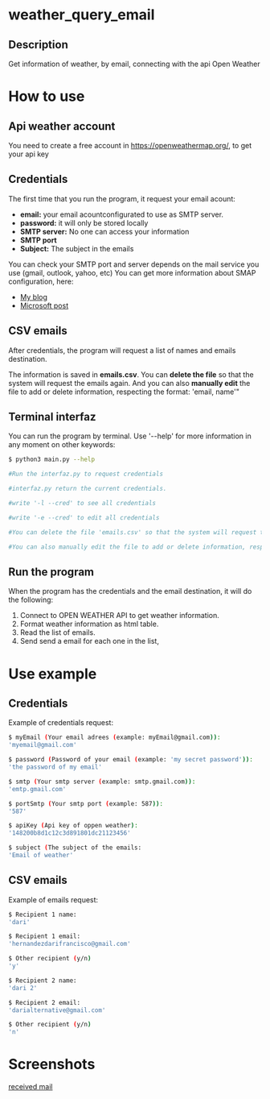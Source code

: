 # weather_query_email
## Description
Get information of weather, by email, connecting with the api Open Weather
# How to use
## Api weather account
You need to create a free account in https://openweathermap.org/, to get your api key
## Credentials
The first time that you run the program, it request your email acount: 
* **email:** your email acountconfigurated to use as SMTP server.
* **password:** it will only be stored locally
* **SMTP server:** No one can access your information
* **SMTP port**
* **Subject:** The subject in the emails

You can check your SMTP port and server depends on the mail service you use (gmail, outlook, yahoo, etc)
You can get more information about SMAP configuration, here: 
* [My blog](https://darideveloper.wordpress.com/2020/09/26/python-smtplib/)
* [Microsoft post](https://support.microsoft.com/es-es/office/configuraci%c3%b3n-de-correo-electr%c3%b3nico-pop-e-imap-para-outlook-8361e398-8af4-4e97-b147-6c6c4ac95353?ui=es-es&rs=es-es&ad=es)

## CSV emails
After credentials, the program will request a list of names and emails destination. 

The information is saved in **emails.csv**. 
You can **delete the file** so that the system will request the emails again.
And you can also **manually edit** the file to add or delete information, respecting the format: 'email, name'"


## Terminal interfaz

You can run the program by terminal. 
Use '--help' for more information in any moment on other keywords:

```bash
$ python3 main.py --help        

#Run the interfaz.py to request credentials 

#interfaz.py return the current credentials.

#write '-l --cred' to see all credentials 

#write '-e --cred' to edit all credentials 

#You can delete the file 'emails.csv' so that the system will request the emails again.

#You can also manually edit the file to add or delete information, respecting the format: 'email, name'"

```
## Run the program
When the program has the credentials and the email destination, it will do the following: 

1. Connect to OPEN WEATHER API to get weather information. 
2. Format weather information as html table.
3. Read the list of emails. 
4. Send send a email for each one in the list,
# Use example
## Credentials

Example of credentials request: 

```bash
$ myEmail (Your email adrees (example: myEmail@gmail.com)):
'myemail@gmail.com'

$ password (Password of your email (example: 'my secret password')): 
'the password of my email'

$ smtp (Your smtp server (example: smtp.gmail.com)): 
'emtp.gmail.com'

$ portSmtp (Your smtp port (example: 587)):
'587'

$ apiKey (Api key of oppen weather): 
'148200b8d1c12c3d891801dc21123456'

$ subject (The subject of the emails:
'Email of weather' 
```

## CSV emails

Example of emails request:

``` bash
$ Recipient 1 name:
'dari'

$ Recipient 1 email:
'hernandezdarifrancisco@gmail.com'

$ Other recipient (y/n)
'y'

$ Recipient 2 name:
'dari 2'

$ Recipient 2 email:
'darialternative@gmail.com'

$ Other recipient (y/n)
'n'

```

# Screenshots
[received mail]()
